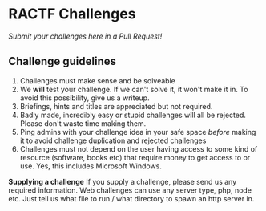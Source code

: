 # RACTF Challenges
*Submit your challenges here in a Pull Request!*

## Challenge guidelines
1) Challenges must make sense and be solveable
2) We **will** test your challenge. If we can't solve it, it won't make it in. To avoid this possibility, give us a writeup.
3) Briefings, hints and titles are appreciated but not required.
4) Badly made, incredibly easy or stupid challenges will all be rejected. Please don't waste time making them.
5) Ping admins with your challenge idea in your safe space _before_ making it to avoid challenge duplication and rejected challenges
6) Challenges must not depend on the user having access to some kind of resource (software, books etc) that require money to get access to or use. Yes, this includes Microsoft Windows.

**Supplying a challenge**
If you supply a challenge, please send us any required information.
Web challenges can use any server type, php, node etc. Just tell us what file to run / what directory to spawn an http server in.
